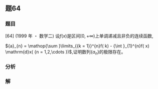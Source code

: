 ## 题64
### 题目
[64] (1999 年 ・ 数学二) 设$f( x)$是区间$\lbrack 0, + \infty )$上单调递减且非负的连续函数,

${a}_{n} = \mathop{\sum }\limits_{{k = 1}}^{n}f( k)  - {\int }_{1}^{n}f( x) \mathrm{d}x( {n = 1,2,\cdots })$,证明数列$\{  {a}_{n}\}$的极限存在。
### 分析

### 解